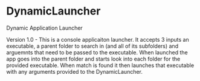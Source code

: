 # DynamicLauncher
Dynamic Application Launcher

Version 1.0 - This is a console applicaiton launcher. It accepts 3 inputs an executable, a parent folder to search in (and all of its subfolders) and arguemnts that need to be passed to the executable. 
When launched the app goes into the parent folder and starts look into each folder for the provided executable. When match is found it then launches that executable with any arguments provided to the DynamicLauncher.